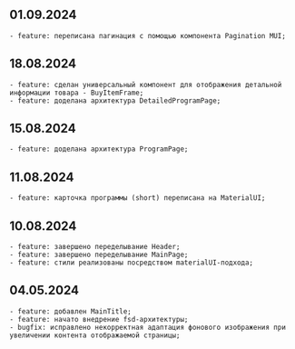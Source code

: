 ## 01.09.2024
    - feature: переписана пагинация с помощью компонента Pagination MUI;

## 18.08.2024
    - feature: сделан универсальный компонент для отображения детальной информации товара - BuyItemFrame;
    - feature: доделана архитектура DetailedProgramPage;

## 15.08.2024
    - feature: доделана архитектура ProgramPage;

## 11.08.2024
    - feature: карточка программы (short) переписана на MaterialUI;

## 10.08.2024

    - feature: завершено переделывание Header;
    - feature: завершено переделывание MainPage;
    - feature: стили реализованы посредством materialUI-подхода;

## 04.05.2024

    - feature: добавлен MainTitle;
    - feature: начато внедрение fsd-архитектуры;
    - bugfix: исправлено некорректная адаптация фонового изображения при увеличении контента отображаемой страницы;

